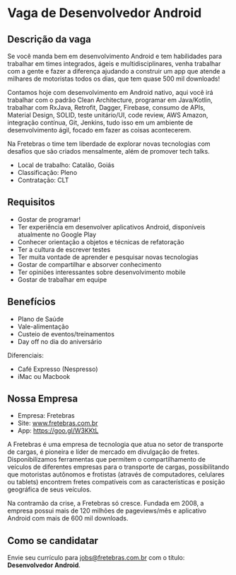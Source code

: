 # Vaga de Desenvolvedor Android

Descrição da vaga
-------------

Se você manda bem em desenvolvimento Android e tem habilidades para trabalhar em times integrados, ágeis e multidisciplinares, venha trabalhar com a gente e fazer a diferença ajudando a construir um app que atende a milhares de motoristas todos os dias, que tem quase 500 mil downloads!

Contamos hoje com desenvolvimento em Android nativo, aqui você irá trabalhar com o padrão Clean Architecture, programar em Java/Kotlin, trabalhar com RxJava, Retrofit, Dagger, Firebase, consumo de APIs, Material Design, SOLID, teste unitário/UI, code review, AWS Amazon, integração contínua, Git, Jenkins, tudo isso em um ambiente de desenvolvimento ágil, focado em fazer as coisas acontecerem.

Na Fretebras o time tem liberdade de explorar novas tecnologias com desafios que são criados mensalmente, além de promover tech talks.

- Local de trabalho: Catalão, Goiás
- Classificação: Pleno
- Contratação: CLT

Requisitos
-------------

- Gostar de programar!
- Ter experiência em desenvolver aplicativos Android, disponíveis atualmente no Google Play
- Conhecer orientação a objetos e técnicas de refatoração
- Ter a cultura de escrever testes
- Ter muita vontade de aprender e pesquisar novas tecnologias
- Gostar de compartilhar e absorver conhecimento
- Ter opiniões interessantes sobre desenvolvimento mobile
- Gostar de trabalhar em equipe

Benefícios
-------------
- Plano de Saúde
- Vale-alimentação
- Custeio de eventos/treinamentos
- Day off no dia do aniversário

Diferenciais:

- Café Expresso (Nespresso)
- iMac ou Macbook

Nossa Empresa
-------------

- Empresa: Fretebras
- Site: www.fretebras.com.br
- App: https://goo.gl/W3KKtL

A Fretebras é uma empresa de tecnologia que atua no setor de transporte de cargas, é pioneira e líder de mercado em divulgação de fretes. Disponibilizamos ferramentas que permitem o compartilhamento de veículos de diferentes empresas para o transporte de cargas, possibilitando que motoristas autônomos e frotistas (através de computadores, celulares ou tablets) encontrem fretes compatíveis com as características e posição geográfica de seus veículos.

Na contramão da crise, a Fretebras só cresce. Fundada em 2008, a empresa possui mais de 120 milhões de pageviews/mês e aplicativo Android com mais de 600 mil downloads.

Como se candidatar
-------------

Envie seu currículo para jobs@fretebras.com.br com o título: **Desenvolvedor Android**.